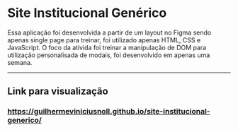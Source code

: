 # Site Institucional Genérico 
Essa aplicação foi desenvolvida a partir de um layout no Figma sendo apenas single page para treinar, foi utilizado apenas HTML, CSS e JavaScript. O foco da ativida foi treinar a manipulação de DOM para utilização personalisada de modais, foi desenvolvido em apenas uma semana.

***

## Link para visualização 
### https://guilhermeviniciusnoll.github.io/site-institucional-generico/
